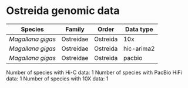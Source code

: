 # Ostreida genomic data

| Species | Family | Order | Data type |
| -- | --- | --- | --- |
| *Magallana gigas* | Ostreidae | Ostreida | 10x |
| *Magallana gigas* | Ostreidae | Ostreida | hic-arima2 |
| *Magallana gigas* | Ostreidae | Ostreida | pacbio |

Number of species with Hi-C data: 1
Number of species with PacBio HiFi data: 1
Number of species with 10X data: 1
